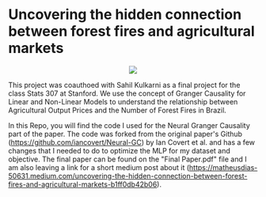 # Uncovering the hidden connection between forest fires and agricultural markets

<p align="center">
  <img src="https://www.infoescola.com/wp-content/uploads/2017/05/incendio-florestal-48032821.jpg" />
</p>

This project was coauthoed with Sahil Kulkarni as a final project for the class Stats 307 at Stanford. We use the concept of Granger Causality for Linear and Non-Linear Models to understand the relationship between Agricultural Output Prices and the Number of Forest Fires in Brazil. 

In this Repo, you will find the code I used for the Neural Granger Causality part of the paper. The code was forked from the original paper's Github (https://github.com/iancovert/Neural-GC) by Ian Covert et al. and has a few changes that I needed to do to optimize the MLP for my dataset and objective. The final paper can be found on the "Final Paper.pdf" file and I am also leaving a link for a short medium post about it (https://matheusdias-50631.medium.com/uncovering-the-hidden-connection-between-forest-fires-and-agricultural-markets-b1ff0db42b06).


